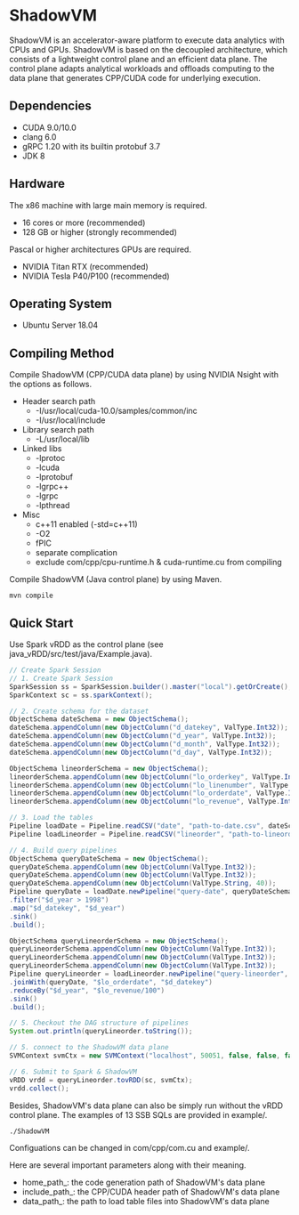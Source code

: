 # ShadowVM

ShadowVM is an accelerator-aware platform to execute data analytics with CPUs and GPUs.
ShadowVM is based on the decoupled architecture, which consists of a lightweight control plane  and an efficient data plane.
The control plane adapts analytical workloads and offloads computing to the data plane that generates CPP/CUDA code for underlying execution.

  

##  Dependencies

- CUDA 9.0/10.0
- clang 6.0
- gRPC 1.20 with its builtin protobuf 3.7
- JDK 8

## Hardware 

The x86 machine with large main memory is required.

- 16 cores or more (recommended)
- 128 GB or higher (strongly recommended)

Pascal or higher architectures GPUs are required.

- NVIDIA Titan RTX (recommended)
- NVIDIA Tesla P40/P100 (recommended)



## Operating System  
- Ubuntu Server 18.04

## Compiling Method

Compile ShadowVM (CPP/CUDA data plane) by using NVIDIA Nsight with the options as follows. 

- Header search path
  - -I/usr/local/cuda-10.0/samples/common/inc 
  - -I/usr/local/include 
- Library search path
  - -L/usr/local/lib 
- Linked libs 
  - -lprotoc
  - -lcuda 
  - -lprotobuf 
  - -lgrpc++ 
  - -lgrpc 
  - -lpthread 
- Misc 
  - c++11 enabled (-std=c++11)
  - -O2
  - fPIC
  - separate complication
  - exclude com/cpp/cpu-runtime.h & cuda-runtime.cu from compiling


 Compile ShadowVM (Java control plane) by using Maven.
 ```shell
 mvn compile
 ```
 
## Quick Start 


Use Spark vRDD as the control plane (see java_vRDD/src/test/java/Example.java).

```java
// Create Spark Session
// 1. Create Spark Session
SparkSession ss = SparkSession.builder().master("local").getOrCreate();
SparkContext sc = ss.sparkContext();

// 2. Create schema for the dataset
ObjectSchema dateSchema = new ObjectSchema();
dateSchema.appendColumn(new ObjectColumn("d_datekey", ValType.Int32));
dateSchema.appendColumn(new ObjectColumn("d_year", ValType.Int32));
dateSchema.appendColumn(new ObjectColumn("d_month", ValType.Int32));
dateSchema.appendColumn(new ObjectColumn("d_day", ValType.Int32));

ObjectSchema lineorderSchema = new ObjectSchema();
lineorderSchema.appendColumn(new ObjectColumn("lo_orderkey", ValType.Int32));
lineorderSchema.appendColumn(new ObjectColumn("lo_linenumber", ValType.Int32));
lineorderSchema.appendColumn(new ObjectColumn("lo_orderdate", ValType.Int32));
lineorderSchema.appendColumn(new ObjectColumn("lo_revenue", ValType.Int32));

// 3. Load the tables
Pipeline loadDate = Pipeline.readCSV("date", "path-to-date.csv", dateSchema);
Pipeline loadLineorder = Pipeline.readCSV("lineorder", "path-to-lineorder.csv", lineorderSchema);

// 4. Build query pipelines
ObjectSchema queryDateSchema = new ObjectSchema();
queryDateSchema.appendColumn(new ObjectColumn(ValType.Int32));
queryDateSchema.appendColumn(new ObjectColumn(ValType.Int32));
queryDateSchema.appendColumn(new ObjectColumn(ValType.String, 40));
Pipeline queryDate = loadDate.newPipeline("query-date", queryDateSchema)
.filter("$d_year > 1998")
.map("$d_datekey", "$d_year")
.sink()
.build();

ObjectSchema queryLineorderSchema = new ObjectSchema();
queryLineorderSchema.appendColumn(new ObjectColumn(ValType.Int32));
queryLineorderSchema.appendColumn(new ObjectColumn(ValType.Int32));
queryLineorderSchema.appendColumn(new ObjectColumn(ValType.Int32));
Pipeline queryLineorder = loadLineorder.newPipeline("query-lineorder", queryLineorderSchema)
.joinWith(queryDate, "$lo_orderdate", "$d_datekey")
.reduceBy("$d_year", "$lo_revenue/100")
.sink()
.build();

// 5. Checkout the DAG structure of pipelines  
System.out.println(queryLineorder.toString());

// 5. connect to the ShadowVM data plane
SVMContext svmCtx = new SVMContext("localhost", 50051, false, false, false);

// 6. Submit to Spark & ShadowVM
vRDD vrdd = queryLineorder.tovRDD(sc, svmCtx);
vrdd.collect();
```

Besides, ShadowVM's data plane can also be simply run without the vRDD control plane.
The examples of 13 SSB SQLs are provided in example/.
 
 ```shell
./ShadowVM
 ```
Configuations can be changed in com/cpp/com.cu and example/.

Here are several important parameters along with their meaning.

- home_path_:  the code generation path of ShadowVM's data plane
- include_path_: the CPP/CUDA header path of ShadowVM's data plane
- data_path_: the path to load table files into ShadowVM's data plane



